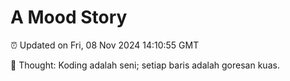 # A Mood Story

⏰ Updated on Fri, 08 Nov 2024 14:10:55 GMT

💭 Thought: Koding adalah seni; setiap baris adalah goresan kuas.

